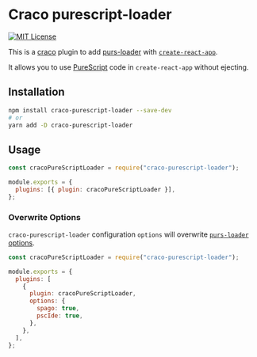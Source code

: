 # Craco purescript-loader

[![MIT License](https://img.shields.io/badge/license-MIT-blue.svg)](LICENSE)

This is a [craco](https://github.com/gsoft-inc/craco) plugin to add [purs-loader](https://www.npmjs.com/package/purs-loader) with [`create-react-app`](https://facebook.github.io/create-react-app).

It allows you to use [PureScript](https://www.purescript.org) code in `create-react-app` without ejecting.

## Installation

```bash
npm install craco-purescript-loader --save-dev
# or
yarn add -D craco-purescript-loader
```

## Usage

```js
const cracoPureScriptLoader = require("craco-purescript-loader");

module.exports = {
  plugins: [{ plugin: cracoPureScriptLoader }],
};
```

### Overwrite Options

`craco-purescript-loader` configuration `options` will overwrite [`purs-loader` options](https://www.npmjs.com/package/purs-loader#options).

```js
const cracoPureScriptLoader = require("craco-purescript-loader");

module.exports = {
  plugins: [
    {
      plugin: cracoPureScriptLoader,
      options: {
        spago: true,
        pscIde: true,
      },
    },
  ],
};
```
